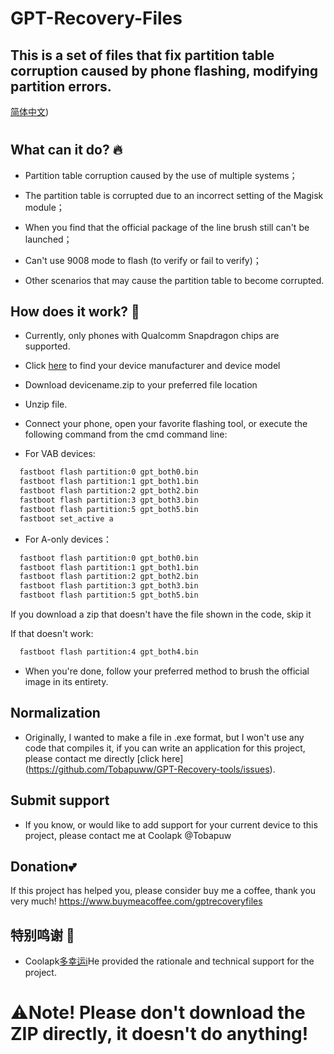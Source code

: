 # GPT-Recovery-Files
## This is a set of files that fix partition table corruption caused by phone flashing, modifying partition errors.

[简体中文](https://github.com/Tobapuww/GPT-Recovery-Files/blob/main/README.md))
 #
## What can it do? 🔥

  - Partition table corruption caused by the use of multiple systems；
  
  - The partition table is corrupted due to an incorrect setting of the Magisk module；
  
  - When you find that the official package of the line brush still can't be launched；
  
  - Can't use 9008 mode to flash (to verify or fail to verify)；
  
  - Other scenarios that may cause the partition table to become corrupted.
  
  
 ## How does it work? 🚀
 
- Currently, only phones with Qualcomm Snapdragon chips are supported.
  
- Click [here](https://github.com/Tobapuww/GPT-Recovery-tools/device) to find your device manufacturer and device model

- Download devicename.zip to your preferred file location
  
- Unzip file.
  
- Connect your phone, open your favorite flashing tool, or execute the following command from the cmd command line:

- For VAB devices:
  
```bat
  fastboot flash partition:0 gpt_both0.bin
  fastboot flash partition:1 gpt_both1.bin
  fastboot flash partition:2 gpt_both2.bin
  fastboot flash partition:3 gpt_both3.bin
  fastboot flash partition:5 gpt_both5.bin
  fastboot set_active a
```
- For A-only devices：

```bat
  fastboot flash partition:0 gpt_both0.bin
  fastboot flash partition:1 gpt_both1.bin
  fastboot flash partition:2 gpt_both2.bin
  fastboot flash partition:3 gpt_both3.bin
  fastboot flash partition:5 gpt_both5.bin
```

If you download a zip that doesn't have the file shown in the code, skip it

If that doesn't work:
```bat
  fastboot flash partition:4 gpt_both4.bin
```

- When you're done, follow your preferred method to brush the official image in its entirety.
  
## Normalization
- Originally, I wanted to make a file in .exe format, but I won't use any code that compiles it, if you can write an application for this project, please contact me directly [click here] (https://github.com/Tobapuww/GPT-Recovery-tools/issues).

## Submit support
- If you know, or would like to add support for your current device to this project, please contact me at Coolapk @Tobapuw

## Donation💕
If this project has helped you, please consider buy me a coffee, thank you very much!
https://www.buymeacoffee.com/gptrecoveryfiles


## 特别鸣谢 🤝
- Coolapk[多幸运i](http://www.coolapk.com/u/8160711)He provided the rationale and technical support for the project.

# ⚠️Note! Please don't download the ZIP directly, it doesn't do anything!
